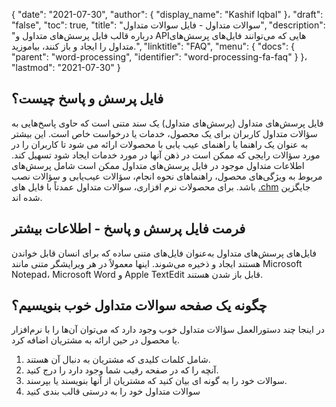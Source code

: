 {
  "date": "2021-07-30",
  "author": {
    "display_name": "Kashif Iqbal"
}،
  "draft": "false",
  "toc": true,
  "title": "سوالات متداول - فایل سوالات متداول",
  "description": "درباره قالب فایل پرسش‌های متداول و APIهایی که می‌توانند فایل‌های پرسش‌های متداول را ایجاد و باز کنند، بیاموزید.",
  "linktitle": "FAQ",
  "menu": {
    "docs": {
      "parent": "word-processing",
      "identifier": "word-processing-fa-faq"
}
}،
  "lastmod": "2021-07-30"
}

## فایل پرسش و پاسخ چیست؟

فایل پرسش‌های متداول (پرسش‌های متداول) یک سند متنی است که حاوی پاسخ‌هایی به سؤالات متداول کاربران برای یک محصول، خدمات یا درخواست خاص است. این بیشتر به عنوان یک راهنما یا راهنمای عیب یابی با محصولات ارائه می شود تا کاربران را در مورد سؤالات رایجی که ممکن است در ذهن آنها در مورد خدمات ایجاد شود تسهیل کند. اطلاعات متداول موجود در فایل پرسش‌های متداول ممکن است شامل پرسش‌های مربوط به ویژگی‌های محصول، راهنماهای نحوه انجام، سؤالات عیب‌یابی و سؤالات نصب باشد. برای محصولات نرم افزاری، سوالات متداول عمدتاً با فایل های [.chm](/web/chm/) جایگزین شده اند.

## فرمت فایل پرسش و پاسخ - اطلاعات بیشتر

فایل‌های پرسش‌های متداول به‌عنوان فایل‌های متنی ساده که برای انسان قابل خواندن هستند ایجاد و ذخیره می‌شوند. اینها معمولاً در هر ویرایشگر متنی مانند Microsoft Notepad، Microsoft Word و Apple TextEdit قابل باز شدن هستند.

## چگونه یک صفحه سوالات متداول خوب بنویسیم؟

در اینجا چند دستورالعمل سؤالات متداول خوب وجود دارد که می‌توان آن‌ها را با نرم‌افزار یا محصول در حین ارائه به مشتریان اضافه کرد.

 1. شامل کلمات کلیدی که مشتریان به دنبال آن هستند.
 1. آنچه را که در صفحه رقیب شما وجود دارد را درج کنید.
 1. سوالات خود را به گونه ای بیان کنید که مشتریان از آنها بنویسند یا بپرسند.
 1. سوالات متداول خود را به درستی قالب بندی کنید

